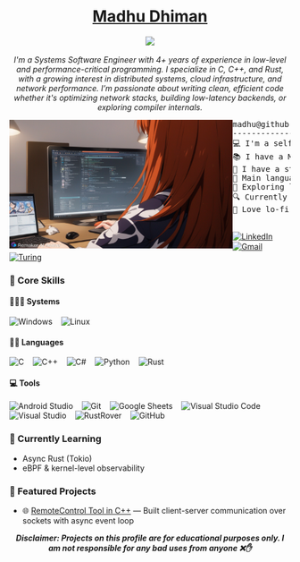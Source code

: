 <!-- Profile Header -->
<h1 align="center" class="name">
  <a href="https://github.com/work-24" rel="nofollow">Madhu Dhiman</a>
</h1>
<p align="center">
    <a href="https://git.io/typing-svg">
        <img src="https://readme-typing-svg.herokuapp.com?font=Eco+2&color=0366D6&weight=200&size=24&duration=4000&pause=1000&center=true&vCenter=true&random=true&width=600&lines=Software+Engineer+(4%2B+Years+Experience);Passionate+Programmer;Lifelong+Learner;C%2B%2B+%7C+Python+%7C+Rust;Loves+Clean+%26+Maintainable+Code;Always+Exploring+New+Technologies"/>
    </a>
</p>
<!---->

<!-- Bio Section -->
<p align="center">
  <em>I'm a Systems Software Engineer with 4+ years of experience in low-level and performance-critical programming. I specialize in C, C++, and Rust, with a growing interest in distributed systems, cloud infrastructure, and network performance. I’m passionate about writing clean, efficient code whether it's optimizing network stacks, building low-latency backends, or exploring compiler internals.</em>
</p>

<div align="center">
  <p><img align="left" src="images/1.png" width="400" height="230"/></p>
  <pre align="left">
madhu@github
-------------------------
💻 I'm a self-taught C/C++ Developer
📚 I have a Master's in Computer Applications
🧠 I have a strong interest in Data Science and Systems Programming
🌟 Main languages: C, C++, C#, Rust, and Python  
🚀 Exploring low-level programming
🔍 Currently exploring distributed systems
🎵 Love lo-fi and soft music
  </pre>
</div>
<!---->

<!-- Contact Links -->
[<img src="https://cdn.jsdelivr.net/gh/devicons/devicon/icons/linkedin/linkedin-original.svg" align="center" alt="LinkedIn" width="30" height="30"/>](https://www.linkedin.com/in/madhu-developer)
&nbsp;&nbsp;&nbsp;&nbsp;
[<img src="https://upload.wikimedia.org/wikipedia/commons/4/4e/Gmail_Icon.png" align="center"  alt="Gmail" width="32" height="32"/>](mailto:your.email@gmail.com)
&nbsp;&nbsp;&nbsp;&nbsp;
[<img src="https://cdn.brandfetch.io/idjByukyyY/w/817/h/817/theme/dark/icon.jpeg?c=1dxbfHSJFAPEGdCLU4o5B" align="center"  alt="Turing" width="30" height="30"/>](https://matching.turing.com/developer-resume-preview/e62322531794f3bc5c14f9c5b960de5e3485a9a7e9191e)
<!--div align="center">
  <a href="https://www.linkedin.com/in/madhu-developer" target="_blank" rel="noopener noreferrer">
      <img src="https://cdn.jsdelivr.net/gh/devicons/devicon/icons/linkedin/linkedin-original.svg" alt="" width="30" height="30"/>
  </a>
  &nbsp;&nbsp;&nbsp;&nbsp;
  <a href="mailto:your.email@gmail.com" rel="noopener noreferrer">
      <img src="https://upload.wikimedia.org/wikipedia/commons/4/4e/Gmail_Icon.png" alt="Gmail" width="32" height="32"/>
  </a>
  &nbsp;&nbsp;&nbsp;&nbsp;
  <a href="https://matching.turing.com/developer-resume-preview/e62322531794f3bc5c14f9c5b960de5e3485a9a7e9191e" rel="noopener noreferrer">
      <img src="https://cdn.brandfetch.io/idjByukyyY/w/817/h/817/theme/dark/icon.jpeg?c=1dxbfHSJFAPEGdCLU4o5B" alt="Turing" width="30" height="30"/>
  </a>
</div-->
<!---->

<!--## 📈 GitHub Stats-->

### 🔧 Core Skills
#### 👨🏽‍💻 Systems
<p>
  <img alt="Windows" src="https://img.shields.io/badge/Windows-0366D6?style=for-the-badge&logo=windows&logoColor=white">
  &nbsp;&nbsp;
  <img alt="Linux" src="https://img.shields.io/badge/Linux-0366D6?&style=for-the-badge&logo=linux&logoColor=white">
</p>

#### 👨‍💻 Languages
<p>
  <img alt="C" src="https://img.shields.io/badge/C-0366D6?style=for-the-badge&logo=c&logoColor=white">
  &nbsp;&nbsp;
  <img alt="C++" src="https://img.shields.io/badge/C%2B%2B-0366D6?style=for-the-badge&logo=c%2B%2B&logoColor=white">
  &nbsp;&nbsp;
  <img alt="C#" src="https://img.shields.io/badge/C%23-0366D6?style=for-the-badge&logo=c%23&logoColor=white">
  &nbsp;&nbsp;
  <img alt="Python" src="https://img.shields.io/badge/Python-0366D6?style=for-the-badge&logo=python&logoColor=white">
  &nbsp;&nbsp;
  <img alt="Rust" src="https://img.shields.io/badge/Rust-0366D6?style=for-the-badge&logo=rust&logoColor=white">
</p>

#### 💻 Tools
<p>
  <img alt="Android Studio" src="https://img.shields.io/badge/Android%20Studio-0366D6?style=for-the-badge&logo=android-studio&logoColor=white">
  &nbsp;&nbsp;
  <img alt="Git" src="https://img.shields.io/badge/Git%20-0366D6?style=for-the-badge&logo=git&logoColor=white">
  &nbsp;&nbsp;
  <img alt="Google Sheets" src="https://img.shields.io/badge/Google%20Sheets%20-0366D6?style=for-the-badge&logo=google%20sheets&logoColor=white">
  &nbsp;&nbsp;
  <img alt="Visual Studio Code" src="https://img.shields.io/badge/VS%20Code-0366D6?style=for-the-badge&logo=visualstudiocode&logoColor=white">
  &nbsp;&nbsp;
  <img alt="Visual Studio" src="https://img.shields.io/badge/Visual%20Studio-0366D6?style=for-the-badge&logo=visual-studio&logoColor=white">
  &nbsp;&nbsp;
  <img alt="RustRover" src="https://img.shields.io/badge/RustRover-0366D6?style=for-the-badge&logo=jetbrains&logoColor=white">
  &nbsp;&nbsp;
  <img alt="GitHub" src="https://img.shields.io/badge/GitHub-0366D6?style=for-the-badge&logo=github&logoColor=white">
</p>
<!---->

<!--Current Working section-->
### 🚧 Currently Learning
- Async Rust (Tokio)
- eBPF & kernel-level observability
<!---->

<!--Project section-->
### 📌 Featured Projects
<!-- - ⚙️ [Your Rust Network Optimizer](link) — Wrote a performant Rust-based network benchmarking tool-->
- 🌐 [RemoteControl Tool in C++](https://github.com/honey-9-9/Remote-Access-Trojan) — Built client-server communication over sockets with async event loop
<!-- - 📊 [System Profiler in Rust](link) — CLI tool for monitoring CPU/mem usage with zero-copy I/O-->

<!---->

<!---->
<!--## 🏆 Achievements / Certifications -->
<!---->

<p align="center">
  <em><b>Disclaimer: Projects on this profile are for educational purposes only. I am not responsible for any bad uses from anyone ❌✋</b></em>
</p>

